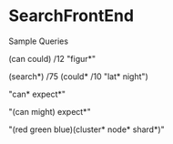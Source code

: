 # SearchFrontEnd

Sample Queries

(can could) /12 "figur*"

(search*) /75 (could* /10 "lat* night")

"can* expect*"

"(can might) expect*"

"(red green blue)(cluster* node* shard*)"


